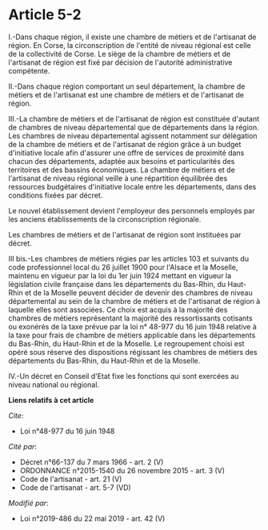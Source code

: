 # Article 5-2

I.-Dans chaque région, il existe une chambre de métiers et de l'artisanat de région. En Corse, la circonscription de l'entité
de niveau régional est celle de la collectivité de Corse. Le siège de la chambre de métiers et de l'artisanat de région est
fixé par décision de l'autorité administrative compétente.

II.-Dans chaque région comportant un seul département, la chambre de métiers et de l'artisanat est une chambre de métiers et
de l'artisanat de région.

III.-La chambre de métiers et de l'artisanat de région est constituée d'autant de chambres de niveau départemental que de
départements dans la région. Les chambres de niveau départemental agissent notamment sur délégation de la chambre de métiers
et de l'artisanat de région grâce à un budget d'initiative locale afin d'assurer une offre de services de proximité dans
chacun des départements, adaptée aux besoins et particularités des territoires et des bassins économiques. La chambre de
métiers et de l'artisanat de niveau régional veille à une répartition équilibrée des ressources budgétaires d'initiative
locale entre les départements, dans des conditions fixées par décret.

Le nouvel établissement devient l'employeur des personnels employés par les anciens établissements de la circonscription
régionale.

Les chambres de métiers et de l'artisanat de région sont instituées par décret.

III bis.-Les chambres de métiers régies par les articles 103 et suivants du code professionnel local du 26 juillet 1900 pour
l'Alsace et la Moselle, maintenu en vigueur par la loi du 1er juin 1924 mettant en vigueur la législation civile française
dans les départements du Bas-Rhin, du Haut-Rhin et de la Moselle peuvent décider de devenir des chambres de niveau
départemental au sein de la chambre de métiers et de l'artisanat de région à laquelle elles sont associées. Ce choix est
acquis à la majorité des chambres de métiers représentant la majorité des ressortissants cotisants ou exonérés de la taxe
prévue par la loi n° 48-977 du 16 juin 1948 relative à la taxe pour frais de chambre de métiers applicable dans les
départements du Bas-Rhin, du Haut-Rhin et de la Moselle. Le regroupement choisi est opéré sous réserve des dispositions
régissant les chambres de métiers des départements du Bas-Rhin, du Haut-Rhin et de la Moselle.

IV.-Un décret en Conseil d'Etat fixe les fonctions qui sont exercées au niveau national ou régional.

**Liens relatifs à cet article**

_Cite_:

  - Loi n°48-977 du 16 juin 1948

_Cité par_:

  - Décret n°66-137 du 7 mars 1966 - art. 2 (V)
  - ORDONNANCE n°2015-1540 du 26 novembre 2015 - art. 3 (V)
  - Code de l'artisanat - art. 21 (V)
  - Code de l'artisanat - art. 5-7 (VD)

_Modifié par_:

  - Loi n°2019-486 du 22 mai 2019 - art. 42 (V)
